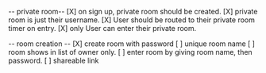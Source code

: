-- private room--
[X] on sign up, private room should be created.
[X] private room is just their username.
[X] User should be routed to their private room timer on entry.
[X] only User can enter their private room.

-- room creation -- 
[X] create room with password
[ ] unique room name
[ ] room shows in list of owner only. 
[ ] enter room by giving room name, then password. 
[ ] shareable link

